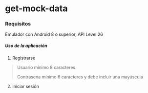 # get-mock-data

### Requisitos

Emulador con Android 8 o superior, API Level 26

##### Uso de la aplicación

1. Registrarse

> Usuario mínimo 8 caracteres
>
> Contrasena mínimo 6 caracteres y debe incluir una mayúscula

2. Iniciar sesión